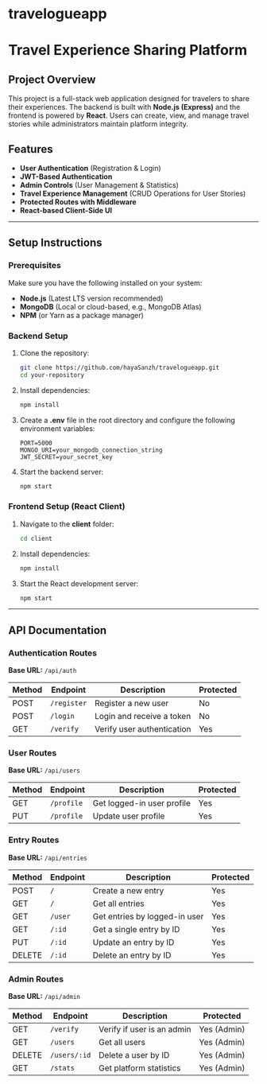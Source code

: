 # travelogueapp

# Travel Experience Sharing Platform

## Project Overview
This project is a full-stack web application designed for travelers to share their experiences. The backend is built with **Node.js (Express)** and the frontend is powered by **React**. Users can create, view, and manage travel stories while administrators maintain platform integrity.

## Features
- **User Authentication** (Registration & Login)
- **JWT-Based Authentication**
- **Admin Controls** (User Management & Statistics)
- **Travel Experience Management** (CRUD Operations for User Stories)
- **Protected Routes with Middleware**
- **React-based Client-Side UI**

---
## Setup Instructions

### Prerequisites
Make sure you have the following installed on your system:
- **Node.js** (Latest LTS version recommended)
- **MongoDB** (Local or cloud-based, e.g., MongoDB Atlas)
- **NPM** (or Yarn as a package manager)

### Backend Setup
1. Clone the repository:
   ```bash
   git clone https://github.com/hayaSanzh/travelogueapp.git
   cd your-repository
   ```
2. Install dependencies:
   ```bash
   npm install
   ```
3. Create a **.env** file in the root directory and configure the following environment variables:
   ```env
   PORT=5000
   MONGO_URI=your_mongodb_connection_string
   JWT_SECRET=your_secret_key
   ```
4. Start the backend server:
   ```bash
   npm start
   ```

### Frontend Setup (React Client)
1. Navigate to the **client** folder:
   ```bash
   cd client
   ```
2. Install dependencies:
   ```bash
   npm install
   ```
3. Start the React development server:
   ```bash
   npm start
   ```

---
## API Documentation
### Authentication Routes
**Base URL:** `/api/auth`

| Method | Endpoint      | Description                  | Protected |
|--------|-------------|------------------------------|------------|
| POST   | `/register`  | Register a new user          | No         |
| POST   | `/login`     | Login and receive a token    | No         |
| GET    | `/verify`    | Verify user authentication   | Yes        |

### User Routes
**Base URL:** `/api/users`

| Method | Endpoint       | Description                     | Protected |
|--------|---------------|---------------------------------|------------|
| GET    | `/profile`     | Get logged-in user profile      | Yes        |
| PUT    | `/profile`     | Update user profile            | Yes        |

### Entry Routes
**Base URL:** `/api/entries`

| Method | Endpoint       | Description                     | Protected |
|--------|---------------|---------------------------------|------------|
| POST   | `/`           | Create a new entry             | Yes        |
| GET    | `/`           | Get all entries                | Yes        |
| GET    | `/user`       | Get entries by logged-in user  | Yes        |
| GET    | `/:id`        | Get a single entry by ID       | Yes        |
| PUT    | `/:id`        | Update an entry by ID          | Yes        |
| DELETE | `/:id`        | Delete an entry by ID          | Yes        |

### Admin Routes
**Base URL:** `/api/admin`

| Method | Endpoint       | Description                     | Protected |
|--------|---------------|---------------------------------|------------|
| GET    | `/verify`      | Verify if user is an admin      | Yes (Admin) |
| GET    | `/users`       | Get all users                  | Yes (Admin) |
| DELETE | `/users/:id`   | Delete a user by ID            | Yes (Admin) |
| GET    | `/stats`       | Get platform statistics        | Yes (Admin) |
